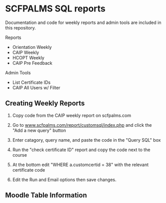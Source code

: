 # SCFPALMS SQL reports
Documentation and code for weekly reports and admin tools are included in this repository.

Reports
- Orientation Weekly
- CAIP Weekly
- HCOPT Weekly
- CAIP Pre Feedback 

Admin Tools
- List Certificate IDs
- CAIP All Users w/ Filter

## Creating Weekly Reports
1. Copy code from the CAIP weekly report on scfpalms.com
2. Go to www.scfpalms.com/report/customsql/index.php and click the "Add a new query" button
3. Enter catagory, query name, and paste the code in the "Query SQL" box

4. Run the "check certificate ID" report and copy the code next to the course
5. At the bottom edit "WHERE a.customcertid = 38" with the relevant certificate code
6. Edit the Run and Email options then save changes.

## Moodle Table Information
